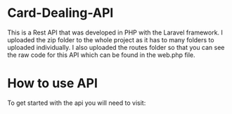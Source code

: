 # Card-Dealing-API
This is a Rest API that was developed in PHP with the Laravel framework. I uploaded the zip folder to the whole project as it has to many folders to uploaded individually. I also uploaded the routes folder so that you can see the raw code for this API which can be found in the web.php file.

# How to use API
To get started with the api you will need to visit:
